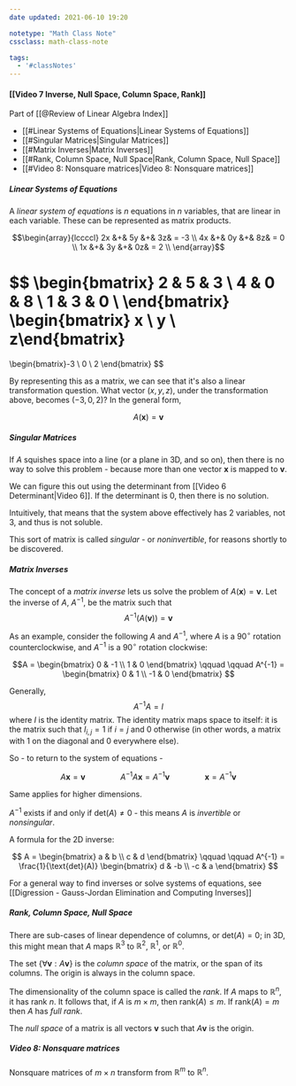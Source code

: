 ```yaml
---
date updated: 2021-06-10 19:20

notetype: "Math Class Note"
cssclass: math-class-note

tags:
  - '#classNotes'
---
```


#### [[Video 7 Inverse, Null Space, Column Space, Rank]]
Part of [[@Review of Linear Algebra Index]]

- [[#Linear Systems of Equations|Linear Systems of Equations]]
- [[#Singular Matrices|Singular Matrices]]
- [[#Matrix Inverses|Matrix Inverses]]
- [[#Rank, Column Space, Null Space|Rank, Column Space, Null Space]]
- [[#Video 8: Nonsquare matrices|Video 8: Nonsquare matrices]]



##### Linear Systems of Equations

A _linear system of equations_ is $n$ equations in $n$ variables, that are linear in each variable. These can be represented as matrix products. 

$$\begin{array}{lccccl} 
2x &+& 5y &+& 3z& = -3 \\   
4x &+& 0y &+& 8z& = 0 \\   
1x &+& 3y &+& 0z& = 2 \\   
\end{array}$$

$$ 
\begin{bmatrix} 
2 & 5 & 3 \\
4 & 0 & 8 \\
1 & 3 & 0 \\
\end{bmatrix}
\begin{bmatrix} x \\ y \\ z\end{bmatrix} 
= 
\begin{bmatrix}-3 \\ 0 \\ 2 \end{bmatrix}
$$

By representing this as a matrix, we can see that it's also a linear transformation question. What vector $(x,y,z)$, under the transformation above, becomes $(-3, 0, 2)$? In the general form, 

$$A(\mathbf{x}) = \mathbf{v}$$

##### Singular Matrices 

If $A$ squishes space into a line (or a plane in 3D, and so on), then there is no way to solve this problem - because more than one  vector $\mathbf{x}$ is mapped to $\mathbf{v}$. 

We can figure this out using the determinant from [[Video 6 Determinant|Video 6]]. If the determinant is 0, then there is no solution. 

Intuitively, that means that the system above effectively has 2 variables, not 3, and thus is not soluble. 

This sort of matrix is called _singular_ - or _noninvertible_, for reasons shortly to be discovered.

##### Matrix Inverses

The concept of a _matrix inverse_ lets us solve the problem of $A(\mathbf{x}) = \mathbf{v}$. Let the inverse of $A$, $A^{-1}$, be the matrix such that 
$$ A^{-1}(A(\mathbf{v})) = \mathbf{v}$$ 

As an example, consider the following $A$ and $A^{-1}$, where $A$ is a 90$^\circ$ rotation counterclockwise, and $A^{-1}$ is a 90$^\circ$ rotation clockwise:

$$A = \begin{bmatrix} 0 & -1 \\ 1 & 0   \end{bmatrix}
\qquad \qquad A^{-1} = \begin{bmatrix} 0 & 1 \\ -1 & 0   \end{bmatrix} $$

Generally,
$$ A^{-1}A = I$$ 
where $I$ is the identity matrix. The identity matrix maps space to itself: it is the matrix such that $I_{i,j} = 1$ if $i=j$ and $0$ otherwise (in other words, a matrix with $1$ on the diagonal and $0$ everywhere else).

So - to return to the system of equations - 

$$A\mathbf{x} = \mathbf{v} \qquad \qquad A^{-1}A\mathbf{x} = A^{-1}\mathbf{v} \qquad \qquad \mathbf{x} = A^{-1}\mathbf{v}  $$

Same applies for higher dimensions. 

$A^{-1}$ exists if and only if det$(A) \neq 0$ - this means $A$ is _invertible_ or _nonsingular_.

A formula for the 2D inverse: 

$$ A = \begin{bmatrix} a & b \\ c & d   \end{bmatrix} \qquad \qquad A^{-1} = \frac{1}{\text{det}(A)} \begin{bmatrix} d & -b \\ -c & a   \end{bmatrix} $$

For a general way to find inverses or solve systems of equations, see [[Digression - Gauss-Jordan Elimination and Computing Inverses]]

##### Rank, Column Space, Null Space

There are sub-cases of linear dependence of columns, or det$(A) = 0$; in 3D, this might mean that $A$ maps $\mathbb{R}^3$ to $\mathbb{R}^2$, $\mathbb{R}^1$, or $\mathbb{R}^0$. 

The set $\{\forall \mathbf{v}: A \mathbf{v}  \}$ is the _column space_ of the matrix, or the span of its columns. The origin is always in the column space.

The dimensionality of the column space is called the _rank_. If $A$ maps to $\mathbb{R}^n$, it has rank $n$. It follows that, if $A$ is $m \times m$, then rank$(A) \leq m$. If rank$(A) = m$ then $A$ has _full rank_. 

The _null space_ of a matrix is all vectors $\mathbf{v}$ such that $A \mathbf{v}$ is the origin.

##### Video 8: Nonsquare matrices

Nonsquare matrices of $m \times n$ transform from $\mathbb{R}^m$ to $\mathbb{R}^n$. 